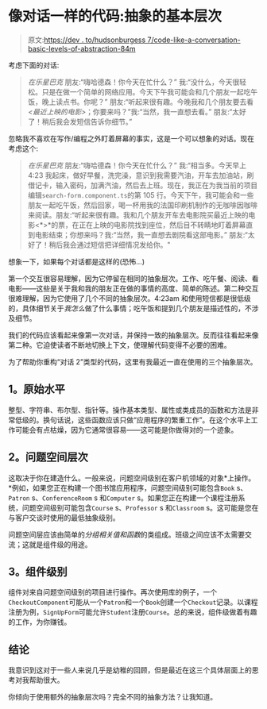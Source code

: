 # 像对话一样的代码:抽象的基本层次

> 原文:[https://dev . to/hudsonburgess 7/code-like-a-conversation-basic-levels-of-abstraction-84m](https://dev.to/hudsonburgess7/code-like-a-conversation-basic-levels-of-abstraction-84m)

考虑下面的对话:

> *在乐星巴克*
> 朋友:“嗨哈德森！你今天在忙什么？”
> 我:“没什么，今天很轻松。只是在做一个简单的网络应用。今天下午我可能会和几个朋友一起吃午饭，晚上读点书。你呢？”
> 朋友:“听起来很有趣。今晚我和几个朋友要去看 *<最近上映的电影>*；你要来吗？”我:“当然，我一直想去看。”
> 朋友:“太好了！稍后我会发短信告诉你细节。”

忽略我不喜欢在写作/编程之外盯着屏幕的事实，这是一个可以想象的对话。现在考虑这个:

> *在乐星巴克*
> 朋友:“嗨哈德森！你今天在忙什么？”
> 我:“相当多。今天早上 4:23 我起床，做好早餐，洗完澡，意识到我需要汽油，开车去加油站，刷借记卡，输入密码，加满汽油，然后去上班。现在，我正在为我当前的项目编辑`search-form.component.ts`的第 105 行。今天下午，我可能会和一些朋友一起吃午饭，然后回家，喝一杯用我的法国印刷机制作的无咖啡因咖啡来阅读。朋友:“听起来很有趣。我和几个朋友开车去电影院买最近上映的电影<*>*的票，在正在上映的电影院找到座位，然后目不转睛地盯着屏幕直到电影结束；你想来吗？我:“当然，我一直想去剧院看这部电影。”
> 朋友:“太好了！稍后我会通过短信把详细情况发给你。"

想象一下，如果每个对话都是这样的(恐怖…)

第一个交互很容易理解，因为它停留在相同的抽象层次。工作、吃午餐、阅读、看电影——这些是关于我和我的朋友正在做的事情的高度、简单的陈述。第二种交互很难理解，因为它使用了几个不同的抽象层次。4:23am 和使用短信都是很低级的，具体细节关于*我怎么*做了什么事情；吃午饭和提到几个朋友是描述性的，不涉及细节。

我们的代码应该看起来像第一次对话，并保持一致的抽象层次。反而往往看起来像第二种。它迫使读者不断地切换上下文，使理解代码变得不必要的困难。

为了帮助你重构“对话 2”类型的代码，这里有我最近一直在使用的三个抽象层次。

## 1。原始水平

整型、字符串、布尔型、指针等。操作基本类型、属性或类成员的函数和方法是非常低级的。换句话说，这些函数应该只做“应用程序的繁重工作”。在这个水平上工作可能会有点枯燥，因为它通常很容易——这可能是你做得对的一个迹象。

## 2。问题空间层次

这取决于你在建造什么。一般来说，问题空间级别在客户机领域的对象*上操作。*例如，如果您正在构建一个图书馆应用程序，问题空间级别可能包含`Book` s、`Patron` s、`ConferenceRoom` s 和`Computer` s。如果您正在构建一个课程注册系统，问题空间级别可能包含`Course` s、`Professor` s 和`Classroom` s。这可能是您在与客户交谈时使用的最低抽象级别。

问题空间层应该由简单的*分组相关值和函数*的类组成。班级之间应该不太需要交流；这就是组件级的用途。

## 3。组件级别

组件对来自问题空间级别的项目进行操作。再次使用库的例子，一个`CheckoutComponent`可能从一个`Patron`和一个`Book`创建一个`Checkout`记录。以课程注册为例，`SignUpForm`可能允许`Student`注册`Course`。总的来说，组件级做着有趣的工作，为你赚钱。

## 结论

我意识到这对于一些人来说几乎是幼稚的回顾，但是最近在这三个具体层面上的思考对我帮助很大。

你倾向于使用额外的抽象层次吗？完全不同的抽象方法？让我知道。